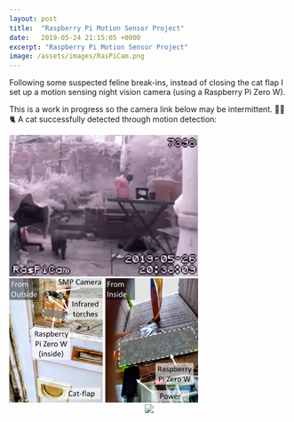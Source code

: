 ```yaml
---
layout: post
title:  "Raspberry Pi Motion Sensor Project"
date:   2019-05-24 21:15:05 +0000
excerpt: "Raspberry Pi Motion Sensor Project"
image: /assets/images/RasPiCam.png
---
```






<html>
<head>
    <style>
        * {
            margin: 0;
            padding: 0;
        }
        .imgbox {
            display: grid;
            height: 100%;
        }
        .center-fit {
            max-width: 100%;
            max-height: 100vh;
            margin: auto;
        }
    </style>
</head>
<body>
Following some suspected feline break-ins, instead of closing the cat flap I set up a motion sensing night vision camera (using a Raspberry Pi Zero W).


This is a work in progress so the camera link below may be intermittent. 
🦇📸🐈
A cat successfully detected through motion detection:
<div class="center">
<img src="/assets/images/20-38-09.gif" alt="drawing" width="340"/>
</div>

<div class="center">
<img src="/assets/images/Slide1aa.jpg" alt="drawing" width="340"/>
</div>
   
<div class="imgbox">
    <img class="center-fit" src='https://tinyurl.com/y47ef33r'>
</div>
</body>
</html>






